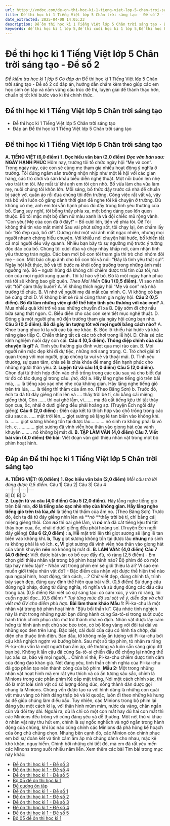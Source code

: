 ```yaml
---
url: https://vndoc.com/de-on-thi-hoc-ki-1-tieng-viet-lop-5-chan-troi-sang-tao-de-so-2-331754
title: Đề thi học kì 1 Tiếng Việt lớp 5 Chân trời sáng tạo - Đề số 2 - Đề kiểm tra học kì 1 lớp 5 Có đáp án - VnDoc.com
date_extracted: 2025-04-08 14:05:23
description: Đề ôn thi học kì 1 Tiếng Việt lớp 5 Chân trời sáng tạo - Đề số 2 có đáp án chi tiết cho từng dạng bài cho các em học sinh ôn tập chuẩn bị cho bài thi cuối học kì 1 lớp 5.
keywords: đề thi học kì 1 lớp 5,đề thi cuối học kì 1 lớp 5,Đề thi học kì 1 môn Tiếng Việt lớp 5,đề kiểm tra học kì 1 môn Tiếng Việt lớp 5,Đề kiểm tra học kì 1 môn Tiếng Việt có đáp án,đề thi tiếng việt lớp 5,ôn tập học kì 1 môn tiếng việt lớp 5,đề thi học kì 1 lớp 5 môn tiếng việt,Đề thi học kì 1 Tiếng Việt lớp 5 Chân trời sáng tạo
---
```


# Đề thi học kì 1 Tiếng Việt lớp 5 Chân trời sáng tạo - Đề số 2
 _Đề kiểm tra học kì 1 lớp 5 Có đáp án_
Đề thi học kì 1 Tiếng Việt lớp 5 Chân trời sáng tạo - Đề số 2 có đáp án, hướng dẫn chấm kèm theo giúp các em học sinh ôn tập và nắm vững cấu trúc đề thi, luyện giải đề thành thạo hơn, chuẩn bị tốt khi bước vào kì thi chính thức.
## Đề thi học kì 1 Tiếng Việt lớp 5 Chân trời sáng tạo
  * Đề thi học kì 1 Tiếng Việt lớp 5 Chân trời sáng tạo
  * Đáp án Đề thi học kì 1 Tiếng Việt lớp 5 Chân trời sáng tạo

## **Đề thi học kì 1 Tiếng Việt lớp 5 Chân trời sáng tạo**
**A. TIẾNG VIỆT \(6,0 điểm\)**
**1\. Đọc hiểu văn bản \(2,0 điểm\)**
**_Đọc văn bản sau:_**
**NGÀY HẠNH PHÚC**
Hôm nay, trường tôi tổ chức ngày hội “Mẹ và con”. Trong ngày này, các con sẽ cùng mẹ tham gia nhiều hoạt động ý nghĩa ở trường. Tôi đứng ngắm sân trường nhộn nhịp như một lễ hội với các gian hàng, các trò chơi và sân khấu biểu diễn nghệ thuật. Một nỗi buồn len nhẹ vào trái tim tôi.
Mẹ mất từ khi anh em tôi còn nhỏ. Bố vừa làm cha vừa làm mẹ, nuôi chúng tôi khôn lớn. Mỗi sáng, bố thức dậy trước cả nhà để chuẩn bị sách vở, quần áo rồi đưa chúng tôi đến trường. Công việc rất vất vả, vậy mà bố vẫn luôn cố gắng dành thời gian để nghe tôi kể chuyện ở trường. Dù không có mẹ, anh em tôi vẫn hạnh phúc đủ đầy trong tình yêu thương của bố.
Đang suy nghĩ, tôi bỗng thấy phía xa, một bóng dáng cao lớn quen thuộc. Bố tôi mặc một bộ đầm nữ màu xanh lá và đội chiếc mũ rộng vành. “Con yêu\! Mẹ của con đã ở đây\!” – Bố cười lớn, tiến về phía tôi. Ôi\! Tôi không thể tin vào mắt mình\! Sau vài phút sửng sốt, tôi chạy lại, ôm chầm lấy bố: “Bố đẹp quá, bố ơi\!”.
Dường như một vài ánh mắt ngạc nhiên, nhưng mọi người nhanh chóng hiểu chuyện. Với khiếu nói chuyện hài hước, bố khiến tất cả mọi người đều vây quanh. Nhiều bạn bày tỏ sự ngưỡng mộ trước ý tưởng độc đáo của bố. Chúng tôi cười đùa và chạy nhảy khắp nơi, cảm nhận tình yêu thương tràn ngập. Các bạn mời bố con tôi tham gia thi trò chơi nhóm đôi mẹ – con. Một bác chụp ảnh cho bố con tôi và nói: “Đây là tình yêu thật sự\!”.
Ngày hội kết thúc, bố và tôi bước ra khỏi cổng trường trong những ánh mắt ngưỡng mộ. Bố – người hùng đã không chỉ chiếm được trái tim của tôi, mà còn của mọi người xung quanh. Tôi tự hào về bố. Đó là một ngày hạnh phúc mà tôi sẽ không bao giờ quên.
_Theo Mai Hiền_
**Câu 1 \(0,5 điểm\).** Vì sao nhân vật “tôi” cảm thấy buồn?
A. Vì không thích ngày hội “Mẹ và con” mà nhà trường tổ chức.
B. Vì nhớ về người mẹ đã mất của mình.
C. Vì không có bạn bè cùng chơi
D. Vì không biết sẽ rủ ai cùng tham gia ngày hội.
**Câu 2 \(0,5 điểm\). Bố đã làm những việc gì để thể hiện tình yêu thương với các con?**
A. Mua nhiều quà khi trở về sau những chuyến đi xa
B. Dậy sớm đi chợ nấu bữa sang thật ngon.
C. Biểu diễn cho các con xem tiết mục nghệ thuật.
D. Đóng giả một người phụ nữ đến trường tham gia ngày hội cùng bạn nhỏ.
**Câu 3 \(0,5 điểm\). Bố đã gây ấn tượng tốt với mọi người bằng cách nào?**
A. Khoe trang phục kì lạ với các bà mẹ khác.
B. Bộc lộ khiếu hài hước và khả năng giao tiếp
C. Chiến thắng tất cả các trò chơi trong lễ hội.
D. Chia sẻ các kinh nghiệm nuôi dạy con cái.
**Câu 4 \(0,5 điểm\). Thông điệp chính của câu chuyện là gì?**
A. Tình yêu thương gia đình vượt qua mọi rào cản.
B. Mọi người nên mặc đẹp khi đi dự tiệc, những nơi sang trọng.
C. Trò chơi giải trí quan trọng với mọi người, giúp chúng ta vui vẻ và thoải mái.
D. Tình yêu thương, sự quan tâm, chia sẻ là chìa khóa để mang đến hạnh phúc cho những người thân yêu.
**2\. Luyện từ và câu \(4,0 điểm\)**
**Câu 5 \(2,0 điểm\).** Chọn đại từ thích hợp điền vào chỗ trống trong các câu sau và cho biết đại từ đó có tác dụng gì trong câu.
_\(nó, đó\)_
a. Hãy lắng nghe tiếng gió trên bãi mía, …. là tiếng xào xạc nhè nhẹ của không gian. Hãy lắng nghe tiếng gió trên trà lúa, …. là tiếng thì thầm của ấm no.
\(Theo Băng Sơn\)
b. Trước đó, ếch ta đã từ đáy giếng nhìn lên và …. thấy trời bé tí, chỉ bằng cái miệng giếng thôi. Còn ...... thì oai ghê lắm, vì....... mà đã cất tiếng kêu thì tất thảy bọn cua, ốc, nhái ở dưới giếng đều phải hoảng sợ.
\(Truyện Ếch ngồi đáy giếng\)
**Câu 6 \(2,0 điểm\)** : Điền cặp kết từ thích hợp vào chỗ trống trong các câu sau:
a. ….. mặt trời lên…. giọt sương sẽ lặng lẽ tan biến vào không khí.
b. ……. giọt sương không tồn tại được lâu……….. nó sinh ra không phải là vô ích.
c. ………… giọt sương đã vĩnh viễn hóa thân vào giọng hát của vành khuyên …….. nó không bị mất đi.
**B. TẬP LÀM VĂN \(4,0 điểm\)**
**Câu 7. Viết bài văn \(4,0 điểm\)**
**Đề bài:** Viết đoạn văn giới thiệu nhân vật trong một bộ phim hoạt hình.
## **Đáp án Đề thi học kì 1 Tiếng Việt lớp 5 Chân trời sáng tạo**
**A. TIẾNG VIỆT: \(6,0điểm\)**
**1\. Đọc hiểu văn bản \(2,0 điểm\)**
_Mỗi câu trả lời đúng được 0,5 điểm._
Câu 1| Câu 2| Câu 3| Câu 4  
---|---|---|---  
B| D| B| D  
**2\. Luyện từ và câu \(4,0 điểm\)**
**Câu 5 \(2,0 điểm\).**
Hãy lắng nghe tiếng gió trên bãi mía, **_đó_ **là tiếng xào xạc nhè nhẹ của không gian. Hãy lắng nghe tiếng gió trên trà lúa,**_đó_** là tiếng thì thầm của ấm no.
\(Theo Băng Sơn\)
Trước đó, ếch ta đã từ đáy giếng nhìn lên và **_nó_ **thấy trời bé tí, chỉ bằng cái miệng giếng thôi. Còn **_nó_** thì oai ghê lắm, vì **_nó_** mà đã cất tiếng kêu thì tất thảy bọn cua, ốc, nhái ở dưới giếng đều phải hoảng sợ.
\(Truyện Ếch ngồi đáy giếng\)
**Câu 6 \(2,0 điểm\)** :
**a, Hễ** mặt trời lên **thì** giọt sương sẽ lặng lẽ tan biến vào không khí.
**b, Tuy** giọt sương không tồn tại được lâu **nhưng** nó sinh ra không phải là vô ích.
**c, Vì** giọt sương đã vĩnh viễn hóa thân vào giọng hát của vành khuyên **nên** nó không bị mất đi.
**B. LÀM VĂN: \(4,0 điểm\)**
**Câu 7 \(4.0 điểm\):**
Viết được bài văn có bố cục đầy đủ, rõ ràng \(2,5 điểm\)
\- Em chọn giới thiệu nhân vật trong bộ phim hoạt hình nào? Bộ phim đó có một tập hay nhiều tập?
\- Nhân vật trong phim em sẽ giới thiệu là ai? Vì sao em muốn giới thiệu nhân vật đó?
\- Đặc điểm của nhân vật được thể hiện thế nào qua ngoại hình, hoạt động, tính cách, ...?
Chữ viết đẹp, đúng chính tả, trình bày sạch đẹp, đúng quy định thể hiện qua bài viết. \(0,5 điểm\)
Sử dụng câu đúng ngữ pháp, dùng từ đúng nghĩa, rõ nghĩa và sử dụng đúng các dấu câu trong bài. \(0,5 điểm\)
Bài viết có sự sáng tạo: có cảm xúc, ý văn rõ ràng, lôi cuốn người đọc…\(0,5 điểm\)
_\* Tuỳ từng mức độ sai sót về ý, diễn đạt và chữ viết mà GV cho điểm phù hợp._
**Bài làm tham khảo**
**Mẫu 1:**
Pi-ka-chu là một nhân vật trong bộ phim hoạt hình "Bửu bối thần kì”. Cậu nhóc tinh nghịch này là một trong những người bạn đồng hành cùng Sa-tô-si trong suốt cuộc hành trình chinh phục ước mơ trở thành nhà vô địch. Nhân vật được lấy cảm hứng từ hình ảnh một chú sóc béo tròn, có bộ lông vàng với đôi tai dài và những sọc đen trên lưng. Đặc biệt, cái đuôi của cậu có hình tia chớp, đại diện cho thuộc tỉnh điện. Ban đầu, tớ không mấy ấn tượng với Pi-ka-chu bởi cậu khả nghịch ngợm và bướng binh. Sau một số tập phim, tỏ nhận ra rằng Pi-ka-chu vốn là một người bạn ấm áp, dễ thương và luôn sẵn sàng giúp đỡ bạn bè. Không ít lần cậu đã cùng Sa-tô-si chiến đấu để chống lại những thế lực xấu xa, bảo vệ mọi người,... Chính vì thế, Pi-ka-chu chiếm được tình cảm của đông đảo khán giả. Nét đáng yêu, tinh thần chính nghĩa của Pi-ka-chu đã góp phần tạo nên thành công của bộ phim.
**Mẫu 2:**
Một trong những nhân vật hoạt hình mà em rất yêu thích và có ấn tượng sâu sắc, chính là Minions trong các phần phim Kẻ cắp mặt trăng. Nói một cách chính xác, thì đó là một loài sinh vật có số lượng đông đúc, sống thành đàn được gọi chung là Minions. Chúng vốn được tạo ra với hình dáng là những con quái vật màu vàng có hình dáng thấp bé và kì quoặc, luôn đi theo những kẻ hung ác để giúp chúng làm điều xấu. Tuy nhiên, các Minions trong bộ phim lại đáng yêu một cách kì lạ, với thân hình mũm mĩm, nước da vàng, chân ngắn cũn và đôi tay dài. Ngoài ra, dù là chỉ có một con mắt hay đủ hai con mắt thì các Minions đều trông vô cùng đáng yêu và dễ thương. Một nét thú vị khác ở nhân vật này thu hút em, chính là sự ngốc nghếch và ngớ ngẩn trong hành động của chúng, khi lúc nào cũng chính các Minions đã phá hỏng kế hoạch của ông chủ chúng chọn. Nhưng bên cạnh đó, các Minion còn chinh phục em bởi sự đoàn kết và tình cảm ấm áp mà chúng dành cho nhau, mặc kệ khó khăn, nguy hiểm. Chính bởi những chi tiết đó, mà em đã rất yêu mến các Minons trong suốt nhiều năm liền.
Xem thêm các bài Tìm bài trong mục này khác:
  * [Đề ôn thi học kì 1 - Đề số 3](</de-thi-hoc-ki-1-tieng-viet-lop-5-chan-troi-sang-tao-de-so-3-333366>)
  * [Đề ôn thi học kì 1 - Đề số 4](</de-thi-hoc-ki-1-tieng-viet-lop-5-chan-troi-sang-tao-de-so-4-333369>)
  * [Đề ôn thi học kì 1 - Đề số 5](</de-thi-hoc-ki-1-tieng-viet-lop-5-chan-troi-sang-tao-de-so-5-333428>)
  * [Bộ 05 đề ôn thi học kì 1](</de-thi-hoc-ki-1-lop-5-mon-tieng-viet-nam-2020-2021-223532>)
  * [Đề cương ôn tập](</de-cuong-on-tap-hoc-ki-1-mon-tieng-viet-5-sach-canh-dieu-334705>)
  * [Đề ôn thi học kì 1 - Đề số 1](</de-on-thi-hoc-ki-1-tieng-viet-lop-5-canh-dieu-de-so-1-331748>)
  * [Đề ôn thi học kì 1 - Đề số 2](</de-on-thi-hoc-ki-1-tieng-viet-lop-5-canh-dieu-de-so-2-331750>)
  * [Đề ôn thi học kì 1 - Đề số 3](</de-thi-hoc-ki-1-lop-5-mon-tieng-viet-truong-tieu-hoc-hung-thinh-nghe-an-nam-hoc-2020-2021-224693>)
  * [Đề ôn thi học kì 1 - Đề số 4](</de-thi-hoc-ki-1-tieng-viet-lop-5-canh-dieu-de-so-4-333435>)
  * [Đề ôn thi học kì 1 - Đề số 5](</de-thi-hoc-ki-1-tieng-viet-lop-5-canh-dieu-de-so-5-333440>)
  * [Bộ 05 đề ôn thi học kì 1](</de-thi-hoc-ki-1-lop-5-mon-tieng-viet-nam-2019-2020-theo-thong-tu-22-de-2-189715>)

